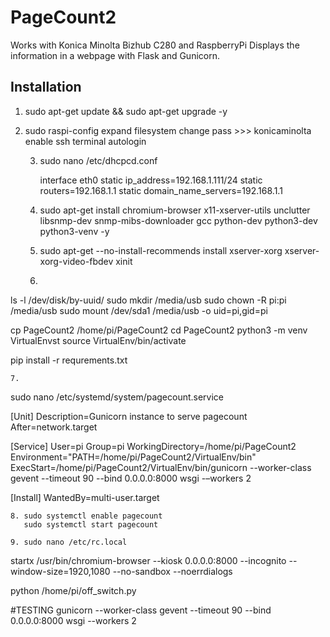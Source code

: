 # PageCount2
Works with Konica Minolta Bizhub C280 and RaspberryPi
Displays the information in a webpage with Flask and Gunicorn.
## Installation

1. sudo apt-get update && sudo apt-get upgrade -y
2. sudo raspi-config
		expand filesystem
		change pass >>> konicaminolta
		enable ssh
		terminal autologin
	
	3. sudo nano /etc/dhcpcd.conf

		interface eth0
		static ip_address=192.168.1.111/24
		static routers=192.168.1.1
		static domain_name_servers=192.168.1.1

	4. sudo apt-get install chromium-browser x11-xserver-utils unclutter  libsnmp-dev snmp-mibs-downloader  gcc python-dev python3-dev python3-venv -y

	5. sudo apt-get --no-install-recommends install xserver-xorg xserver-xorg-video-fbdev xinit

	6.
ls -l /dev/disk/by-uuid/
sudo mkdir /media/usb
sudo chown -R pi:pi /media/usb
sudo mount /dev/sda1 /media/usb -o uid=pi,gid=pi

cp PageCount2 /home/pi/PageCount2
cd PageCount2
python3 -m venv VirtualEnvst
source VirtualEnv/bin/activate

pip install -r requrements.txt

	7.
sudo nano /etc/systemd/system/pagecount.service

[Unit]
Description=Gunicorn instance to serve pagecount
After=network.target

[Service]
User=pi
Group=pi
WorkingDirectory=/home/pi/PageCount2
Environment="PATH=/home/pi/PageCount2/VirtualEnv/bin"
ExecStart=/home/pi/PageCount2/VirtualEnv/bin/gunicorn --worker-class gevent --timeout 90  --bind 0.0.0.0:8000 wsgi -–workers 2

[Install]
WantedBy=multi-user.target


	8. sudo systemctl enable pagecount
	   sudo systemctl start pagecount

	9. sudo nano /etc/rc.local

startx /usr/bin/chromium-browser --kiosk 0.0.0.0:8000 --incognito --window-size=1920,1080 --no-sandbox --noerrdialogs

python /home/pi/off_switch.py

#TESTING
gunicorn --worker-class gevent --timeout 90  --bind 0.0.0.0:8000 wsgi --workers 2
